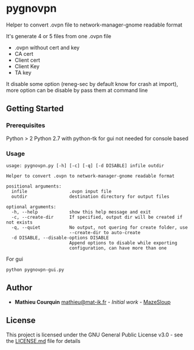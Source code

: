 # pygnovpn

Helper to convert .ovpn file to network-manager-gnome readable format

It's generate 4 or 5 files from one .ovpn file
 - .ovpn without cert and key
 - CA cert
 - Client cert
 - Client Key
 - TA key
 
It disable some option (reneg-sec by default know for crash at import), more option can be disable by pass them at command line

## Getting Started


### Prerequisites

Python > 2
Python 2.7 with python-tk for gui not needed for console based

### Usage
```
usage: pygnovpn.py [-h] [-c] [-q] [-d DISABLE] infile outdir

Helper to convert .ovpn to network-manager-gnome readable format

positional arguments:
  infile                .ovpn input file
  outdir                destination directory for output files

optional arguments:
  -h, --help            show this help message and exit
  -c, --create-dir      If specified, output dir will be created if not exists
  -q, --quiet           No output, not quering for create folder, use
                        --create-dir to auto-create
  -d DISABLE, --disable-options DISABLE
                        Append options to disable while exporting
                        configuration, can have more than one

```

For gui

```
python pygnovpn-gui.py

```

## Author

* **Mathieu Courquin** [mathieu@mat-ik.fr](mailto:mathieu@mat-ik.fr) - *Initial work* - [MazeSloup](https://mat-ik.fr)


## License

This project is licensed under the  GNU General Public License v3.0 - see the [LICENSE.md](LICENSE.md) file for details
